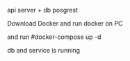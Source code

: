 api server + db posgrest


Download Docker and run docker on PC

and run 
#docker-compose up -d

db and service is running
